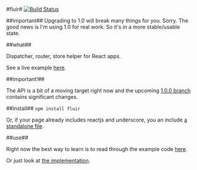 #fluir#
[![Build Status](https://travis-ci.org/z5h/fluir.svg?branch=master)](https://travis-ci.org/z5h/fluir)

##important##
Upgrading to 1.0 will break many things for you.
Sorry.
The good news is I'm using 1.0 for real work. So it's in a more stable/usable state.

##what##

Dispatcher, router, store helper for React apps.

See a live example [here](http://z5h.github.io/fluir/).

##important!##

The API is a bit of a moving target right now and the upcoming [1.0.0 branch](https://github.com/z5h/fluir/tree/1.0.0) contains significant changes.

##install##
```npm install fluir```

Or, if your page already includes reactjs and underscore, you an include [a standalone file](https://github.com/z5h/fluir/tree/master/dist).

##use##

Right now the best way to learn is to read through the example code [here](https://github.com/z5h/fluir/tree/master/example).

Or just look at [the implementation](https://github.com/z5h/fluir/blob/master/index.js).
